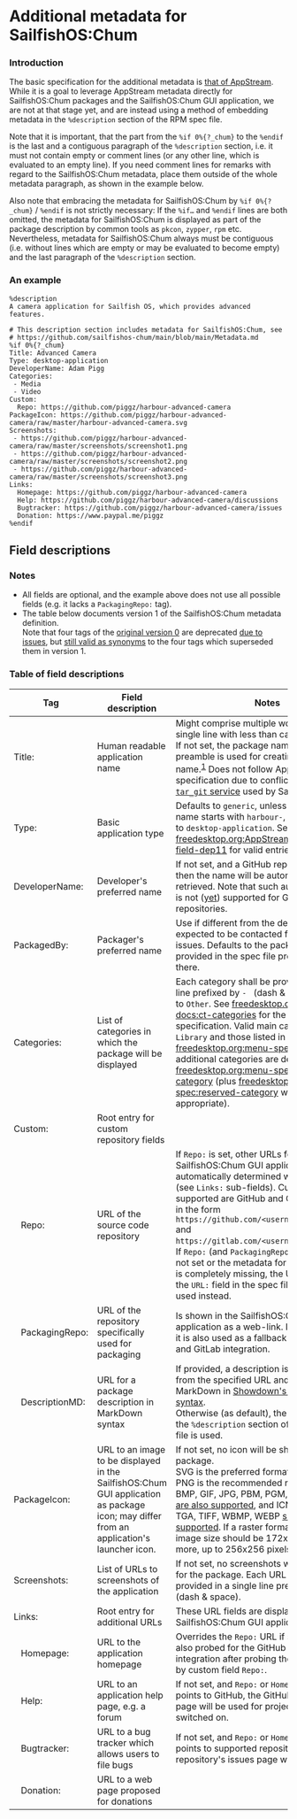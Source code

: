 # Additional metadata for SailfishOS:Chum

### Introduction

The basic specification for the additional metadata is [that of AppStream](https://freedesktop.org/software/appstream/docs/chap-Metadata.html#spec-component-filespec).
While it is a goal to leverage AppStream metadata directly for SailfishOS:Chum packages and the SailfishOS:Chum GUI application, we are not at that stage yet, and are instead using a method of embedding metadata in the `%description` section of the RPM spec file.

Note that it is important, that the part from the `%if 0%{?_chum}` to the `%endif` is the last and a contiguous paragraph of the `%description` section, i.e. it must not contain empty or comment lines (or any other line, which is evaluated to an empty line).
If you need comment lines for remarks with regard to the SailfishOS:Chum metadata, place them outside of the whole metadata paragraph, as shown in the example below.

Also note that embracing the metadata for SailfishOS:Chum by `%if 0%{?_chum}` / `%endif` is not strictly necessary: If the `%if…` and `%endif` lines are both omitted, the metadata for SailfishOS:Chum is displayed as part of the package description by common tools as `pkcon`, `zypper`, `rpm` etc.
Nevertheless, metadata for SailfishOS:Chum always must be contiguous (i.e. without lines which are empty or may be evaluated to become empty) and the last paragraph of the `%description` section.

### An example
```
%description
A camera application for Sailfish OS, which provides advanced features. 

# This description section includes metadata for SailfishOS:Chum, see
# https://github.com/sailfishos-chum/main/blob/main/Metadata.md
%if 0%{?_chum}
Title: Advanced Camera
Type: desktop-application
DeveloperName: Adam Pigg
Categories:
 - Media
 - Video
Custom:
  Repo: https://github.com/piggz/harbour-advanced-camera
PackageIcon: https://github.com/piggz/harbour-advanced-camera/raw/master/harbour-advanced-camera.svg
Screenshots:
 - https://github.com/piggz/harbour-advanced-camera/raw/master/screenshots/screenshot1.png
 - https://github.com/piggz/harbour-advanced-camera/raw/master/screenshots/screenshot2.png
 - https://github.com/piggz/harbour-advanced-camera/raw/master/screenshots/screenshot3.png
Links:
  Homepage: https://github.com/piggz/harbour-advanced-camera
  Help: https://github.com/piggz/harbour-advanced-camera/discussions
  Bugtracker: https://github.com/piggz/harbour-advanced-camera/issues
  Donation: https://www.paypal.me/piggz
%endif
```

## Field descriptions

### Notes
* All fields are optional, and the example above does not use all possible fields (e.g. it lacks a `PackagingRepo:` tag).
* The table below documents version 1 of the SailfishOS:Chum metadata definition.<br />
  Note that four tags of the [original version 0](https://github.com/sailfishos-chum/main/blob/3a24059591d75529cf52d29c5d6a8a8f63feb4c6/Metadata.md) are deprecated [due to issues](https://github.com/sailfishos-chum/main/issues/100), but [still valid as synonyms](https://github.com/sailfishos-chum/sailfishos-chum-gui/pull/181) to the four tags which superseded them in version 1.

### Table of field descriptions

| Tag                              | Field description                                          | Notes |
| -------------------------------- | ---------------------------------------------------------- | ----- |
| Title:                           | Human readable application name                            | Might comprise multiple words, must be a single line with less than ca. 24 characters.  If not set, the package name in the spec file preamble is used for creating a pretty name.<sup>[1](https://github.com/sailfishos-chum/sailfishos-chum-gui/blob/main/src/chumpackage.cpp#L122-L188)</sup>  Does not follow AppStream specification due to conflicting with Jolla's [`tar_git` service](https://github.com/MeeGoIntegration/obs-service-tar-git) used by SailfishOS-OBS. |
| Type:                            | Basic application type                                     | Defaults to `generic`, unless the package name starts with `harbour-`, then it defaults to `desktop-application`.  See [freedesktop.org:AppStream-docs:YAML-field-dep11](https://www.freedesktop.org/software/appstream/docs/sect-AppStream-YAML.html#field-dep11-type) for valid entries. |
| DeveloperName:                   | Developer's preferred name                                 | If not set, and a GitHub repository is set, then the name will be automatically retrieved.  Note that such automatic retrieval is not ([yet](https://github.com/sailfishos-chum/main/issues/81)) supported for GitLab repositories. |
| PackagedBy:                      | Packager's preferred name                                  | Use if different from the developer and is expected to be contacted for packaging issues.  Defaults to the packager name provided in the spec file preamble, if set there. | 
| Categories:                      | List of categories in which the package will be displayed  | Each category shall be provided in a single line prefixed by `- ` (dash & space).  Defaults to `Other`.  See [freedesktop.org:AppStream-docs:ct-categories](https://www.freedesktop.org/software/appstream/docs/chap-CatalogData.html#tag-ct-categories) for the general specification.  Valid main categories are `Library` and those listed in [freedesktop.org:menu-spec:categories](https://specifications.freedesktop.org/menu-spec/latest/category-registry.html), additional categories are described in [freedesktop.org:menu-spec:additional-category](https://specifications.freedesktop.org/menu-spec/latest/additional-category-registry.html) (plus [freedesktop.org:menu-spec:reserved-category](https://specifications.freedesktop.org/menu-spec/latest/reserved-category-registry.html) when really appropriate). |
| Custom:                          | Root entry for custom repository fields                    |       |
| &nbsp;&nbsp;&nbsp;Repo:          | URL of the source code repository                          | If `Repo:` is set, other URLs for the SailfishOS:Chum GUI application will be automatically determined when possible (see `Links:` sub-fields).  Currently supported are GitHub and GitLab.com URLs in the form `https://github.com/<username>/<reponame>` and `https://gitlab.com/<username>/<reponame>`.<br />If `Repo:` (and `PackagingRepo:`, see below) is not set or the metadata for SailfishOS:Chum is completely missing, the URL provided by the `URL:` field in the spec file preamble is used instead. |
| &nbsp;&nbsp;&nbsp;PackagingRepo: | URL of the repository specifically used for packaging      | Is shown in the SailfishOS:Chum GUI application as a web-link.  If `Repo:` is not set, it is also used as a fallback for the GitHub and GitLab integration. |
| &nbsp;&nbsp;&nbsp;DescriptionMD: | URL for a package description in MarkDown syntax           | If provided, a description is downloaded from the specified URL and rendered as MarkDown in [Showdown's Markdown syntax](https://github.com/showdownjs/showdown/wiki/Showdown's-Markdown-syntax).<br />Otherwise (as default), the description in the `%description` section of the RPM spec file is used. |
| PackageIcon:                     | URL to an image to be displayed in the SailfishOS:Chum GUI application as package icon; may differ from an application's launcher icon. | If not set, no icon will be shown for this package.<br />SVG is the preferred format; as alternatives PNG is the recommended raster format, BMP, GIF, JPG, PBM, PGM, PPM, XBM, XPM [are also supported](https://doc.qt.io/qt-5/qimagereader.html#supportedImageFormats), and ICNS, JP2, MNG, TGA, TIFF, WBMP, WEBP [should be supported](https://doc.qt.io/qt-5/qtimageformats-index.html).  If a raster format is used, the image size should be 172x172 pixels or more, up to 256x256 pixels. |
| Screenshots:                     | List of URLs to screenshots of the application             | If not set, no screenshots will be displayed for the package.  Each URL shall be provided in a single line prefixed by `- ` (dash & space). |
| Links:                           | Root entry for additional URLs                             | These URL fields are displayed in the SailfishOS:Chum GUI application. |
| &nbsp;&nbsp;&nbsp;Homepage:      | URL to the application homepage                            | Overrides the `Repo:` URL if set.  This URL is also probed for the GitHub and GitLab integration after probing the URL provided by custom field `Repo:`. |
| &nbsp;&nbsp;&nbsp;Help:          | URL to an application help page, e.g. a forum             | If not set, and `Repo:` or `Homepage:` is set and points to GitHub, the GitHub discussion page will be used for projects which have it switched on. |
| &nbsp;&nbsp;&nbsp;Bugtracker:    | URL to a bug tracker which allows users to file bugs       | If not set, and `Repo:` or `Homepage:` is set and points to supported repository type, the repository's issues page will be used. |
| &nbsp;&nbsp;&nbsp;Donation:      | URL to a web page proposed for donations                   |       |
